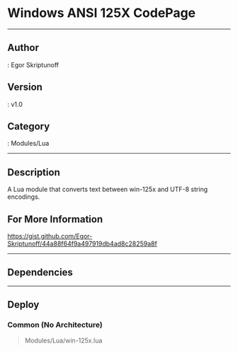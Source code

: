# Windows ANSI 125X CodePage
___

## Author
 : Egor Skriptunoff

## Version
 : v1.0

## Category
 : Modules/Lua
___

## Description
<p>A Lua module that converts text between win-125x and UTF-8 string encodings.<p>

<h2>For More Information</h2>
<p><a href="https://gist.github.com/Egor-Skriptunoff/44a88f64f9a497919db4ad8c28259a8f">https://gist.github.com/Egor-Skriptunoff/44a88f64f9a497919db4ad8c28259a8f</a>

___

## Dependencies


___

## Deploy

### Common (No Architecture)

> Modules/Lua/win-125x.lua  
